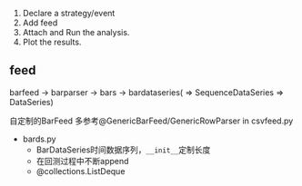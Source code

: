1. Declare a strategy/event
1. Add feed
1. Attach and Run the analysis.
1. Plot the results.


## feed

barfeed -> barparser -> bars -> bardataseries( => SequenceDataSeries => DataSeries)

自定制的BarFeed 多参考@GenericBarFeed/GenericRowParser in csvfeed.py

- bards.py
	- BarDataSeries时间数据序列，`__init__`定制长度
	- 在回测过程中不断append
	- @collections.ListDeque
